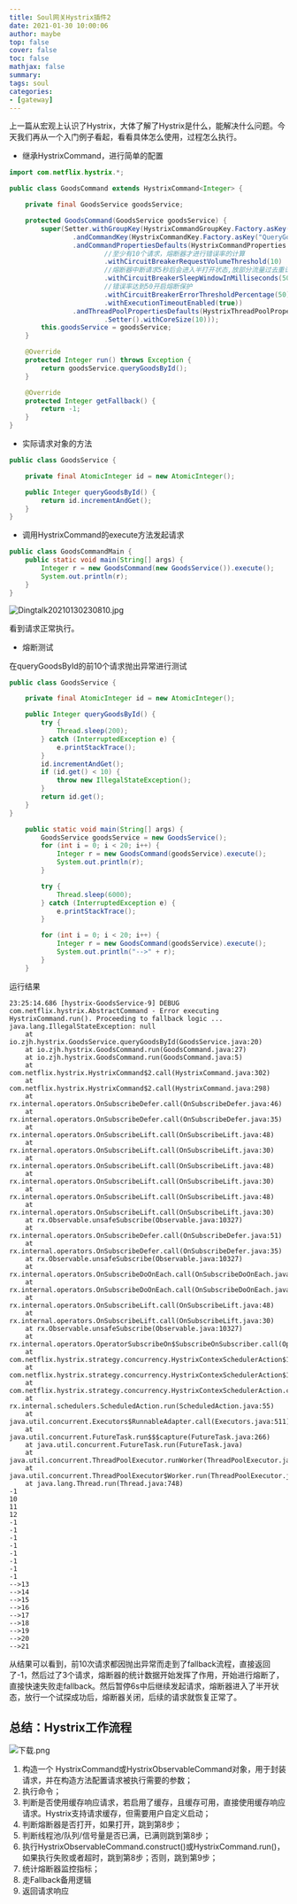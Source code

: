```yaml
---
title: Soul网关Hystrix插件2
date: 2021-01-30 10:00:06
author: maybe
top: false
cover: false
toc: false
mathjax: false
summary:
tags: soul
categories:
- [gateway]
---
```


上一篇从宏观上认识了Hystrix，大体了解了Hystrix是什么，能解决什么问题。今天我们再从一个入门例子看起，看看具体怎么使用，过程怎么执行。

* 继承HystrixCommand，进行简单的配置

```java
import com.netflix.hystrix.*;

public class GoodsCommand extends HystrixCommand<Integer> {

    private final GoodsService goodsService;

    protected GoodsCommand(GoodsService goodsService) {
        super(Setter.withGroupKey(HystrixCommandGroupKey.Factory.asKey("GoodsService"))
                .andCommandKey(HystrixCommandKey.Factory.asKey("QueryGoodsById"))
                .andCommandPropertiesDefaults(HystrixCommandProperties.Setter()
                        //至少有10个请求，熔断器才进行错误率的计算
                        .withCircuitBreakerRequestVolumeThreshold(10)
                        //熔断器中断请求5秒后会进入半打开状态,放部分流量过去重试
                        .withCircuitBreakerSleepWindowInMilliseconds(5000)
                        //错误率达到50开启熔断保护
                        .withCircuitBreakerErrorThresholdPercentage(50)
                        .withExecutionTimeoutEnabled(true))
                .andThreadPoolPropertiesDefaults(HystrixThreadPoolProperties
                        .Setter().withCoreSize(10)));
        this.goodsService = goodsService;
    }

    @Override
    protected Integer run() throws Exception {
        return goodsService.queryGoodsById();
    }

    @Override
    protected Integer getFallback() {
        return -1;
    }
}
```

* 实际请求对象的方法

```java
public class GoodsService {

    private final AtomicInteger id = new AtomicInteger();

    public Integer queryGoodsById() {
        return id.incrementAndGet();
    }
}
```

* 调用HystrixCommand的execute方法发起请求

```java
public class GoodsCommandMain {
    public static void main(String[] args) {
        Integer r = new GoodsCommand(new GoodsService()).execute();
        System.out.println(r);
    }
}
```

![Dingtalk20210130230810.jpg](/medias/assets//20210130230824-sftkfix-Dingtalk_20210130230810.jpg)

看到请求正常执行。

* 熔断测试

在queryGoodsById的前10个请求抛出异常进行测试

```java
public class GoodsService {

    private final AtomicInteger id = new AtomicInteger();

    public Integer queryGoodsById() {
        try {
            Thread.sleep(200);
        } catch (InterruptedException e) {
            e.printStackTrace();
        }
        id.incrementAndGet();
        if (id.get() < 10) {
            throw new IllegalStateException();
        }
        return id.get();
    }
}
```

```java
    public static void main(String[] args) {
        GoodsService goodsService = new GoodsService();
        for (int i = 0; i < 20; i++) {
            Integer r = new GoodsCommand(goodsService).execute();
            System.out.println(r);
        }

        try {
            Thread.sleep(6000);
        } catch (InterruptedException e) {
            e.printStackTrace();
        }

        for (int i = 0; i < 20; i++) {
            Integer r = new GoodsCommand(goodsService).execute();
            System.out.println("-->" + r);
        }
    }
```

运行结果

```log
23:25:14.686 [hystrix-GoodsService-9] DEBUG com.netflix.hystrix.AbstractCommand - Error executing HystrixCommand.run(). Proceeding to fallback logic ...
java.lang.IllegalStateException: null
	at io.zjh.hystrix.GoodsService.queryGoodsById(GoodsService.java:20)
	at io.zjh.hystrix.GoodsCommand.run(GoodsCommand.java:27)
	at io.zjh.hystrix.GoodsCommand.run(GoodsCommand.java:5)
	at com.netflix.hystrix.HystrixCommand$2.call(HystrixCommand.java:302)
	at com.netflix.hystrix.HystrixCommand$2.call(HystrixCommand.java:298)
	at rx.internal.operators.OnSubscribeDefer.call(OnSubscribeDefer.java:46)
	at rx.internal.operators.OnSubscribeDefer.call(OnSubscribeDefer.java:35)
	at rx.internal.operators.OnSubscribeLift.call(OnSubscribeLift.java:48)
	at rx.internal.operators.OnSubscribeLift.call(OnSubscribeLift.java:30)
	at rx.internal.operators.OnSubscribeLift.call(OnSubscribeLift.java:48)
	at rx.internal.operators.OnSubscribeLift.call(OnSubscribeLift.java:30)
	at rx.internal.operators.OnSubscribeLift.call(OnSubscribeLift.java:48)
	at rx.internal.operators.OnSubscribeLift.call(OnSubscribeLift.java:30)
	at rx.Observable.unsafeSubscribe(Observable.java:10327)
	at rx.internal.operators.OnSubscribeDefer.call(OnSubscribeDefer.java:51)
	at rx.internal.operators.OnSubscribeDefer.call(OnSubscribeDefer.java:35)
	at rx.Observable.unsafeSubscribe(Observable.java:10327)
	at rx.internal.operators.OnSubscribeDoOnEach.call(OnSubscribeDoOnEach.java:41)
	at rx.internal.operators.OnSubscribeDoOnEach.call(OnSubscribeDoOnEach.java:30)
	at rx.internal.operators.OnSubscribeLift.call(OnSubscribeLift.java:48)
	at rx.internal.operators.OnSubscribeLift.call(OnSubscribeLift.java:30)
	at rx.Observable.unsafeSubscribe(Observable.java:10327)
	at rx.internal.operators.OperatorSubscribeOn$SubscribeOnSubscriber.call(OperatorSubscribeOn.java:100)
	at com.netflix.hystrix.strategy.concurrency.HystrixContexSchedulerAction$1.call(HystrixContexSchedulerAction.java:56)
	at com.netflix.hystrix.strategy.concurrency.HystrixContexSchedulerAction$1.call(HystrixContexSchedulerAction.java:47)
	at com.netflix.hystrix.strategy.concurrency.HystrixContexSchedulerAction.call(HystrixContexSchedulerAction.java:69)
	at rx.internal.schedulers.ScheduledAction.run(ScheduledAction.java:55)
	at java.util.concurrent.Executors$RunnableAdapter.call(Executors.java:511)
	at java.util.concurrent.FutureTask.run$$$capture(FutureTask.java:266)
	at java.util.concurrent.FutureTask.run(FutureTask.java)
	at java.util.concurrent.ThreadPoolExecutor.runWorker(ThreadPoolExecutor.java:1149)
	at java.util.concurrent.ThreadPoolExecutor$Worker.run(ThreadPoolExecutor.java:624)
	at java.lang.Thread.run(Thread.java:748)
-1
10
11
12
-1
-1
-1
-1
-1
-1
-1
-1
-->13
-->14
-->15
-->16
-->17
-->18
-->19
-->20
-->21
```

从结果可以看到，前10次请求都因抛出异常而走到了fallback流程，直接返回了-1，然后过了3个请求，熔断器的统计数据开始发挥了作用，开始进行熔断了，直接快速失败走fallback。然后暂停6s中后继续发起请求，熔断器进入了半开状态，放行一个试探成功后，熔断器关闭，后续的请求就恢复正常了。

## 总结：Hystrix工作流程

![下载.png](/medias/assets//20210130230413-7uyjlm5-%E4%B8%8B%E8%BD%BD.png)

1. 构造一个 HystrixCommand或HystrixObservableCommand对象，用于封装请求，并在构造方法配置请求被执行需要的参数；
2. 执行命令；
3. 判断是否使用缓存响应请求，若启用了缓存，且缓存可用，直接使用缓存响应请求。Hystrix支持请求缓存，但需要用户自定义启动；
4. 判断熔断器是否打开，如果打开，跳到第8步；
5. 判断线程池/队列/信号量是否已满，已满则跳到第8步；
6. 执行HystrixObservableCommand.construct()或HystrixCommand.run()，如果执行失败或者超时，跳到第8步；否则，跳到第9步；
7. 统计熔断器监控指标；
8. 走Fallback备用逻辑
9. 返回请求响应

